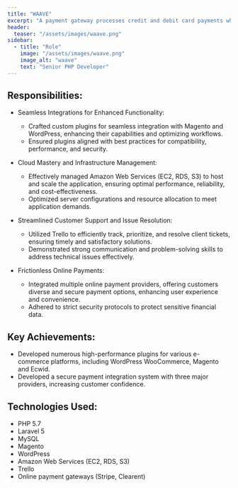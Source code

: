 ```yaml
---
title: "WAAVE"
excerpt: "A payment gateway processes credit and debit card payments while ensuring that transactions are compliant with industry’s regulations."
header:
  teaser: "/assets/images/waave.png"
sidebar:
  - title: "Role"
    image: "/assets/images/waave.png"
    image_alt: "waave"
    text: "Senior PHP Developer"
---
```


## Responsibilities:

  * Seamless Integrations for Enhanced Functionality:
    * Crafted custom plugins for seamless integration with Magento and WordPress, enhancing their capabilities and optimizing workflows.
    * Ensured plugins aligned with best practices for compatibility, performance, and security.

  * Cloud Mastery and Infrastructure Management:
    * Effectively managed Amazon Web Services (EC2, RDS, S3) to host and scale the application, ensuring optimal performance, reliability, and cost-effectiveness.
    * Optimized server configurations and resource allocation to meet application demands.

  * Streamlined Customer Support and Issue Resolution:
    * Utilized Trello to efficiently track, prioritize, and resolve client tickets, ensuring timely and satisfactory solutions.
    * Demonstrated strong communication and problem-solving skills to address technical issues effectively.

  * Frictionless Online Payments:
    * Integrated multiple online payment providers, offering customers diverse and secure payment options, enhancing user experience and convenience.
    * Adhered to strict security protocols to protect sensitive financial data.

## Key Achievements:
  * Developed numerous high-performance plugins for various e-commerce platforms, including WordPress WooCommerce, Magento and Ecwid.
  * Developed a secure payment integration system with three major providers, increasing customer confidence.

## Technologies Used:

  * PHP 5.7
  * Laravel 5
  * MySQL
  * Magento
  * WordPress
  * Amazon Web Services (EC2, RDS, S3)
  * Trello
  * Online payment gateways (Stripe, Clearent)